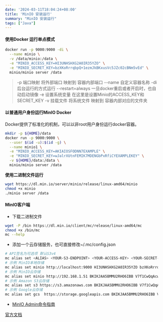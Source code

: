 ```yaml
---
date: '2024-03-11T18:04:24+08:00'
title: 'MinIO 安装运行'
summary: "MinIO 安装运行"
tags: ["Java"]
---
```


#### 使用Docker 运行单点模式
```bash
docker run -p 9000:9000 -di \
  --name minio \
  -v /data/minio:/data \
  -e "MINIO_ACCESS_KEY=HI3UNHSHXG2A0IR35YZO" \
  -e "MINIO_SECRET_KEY=bzXKoRrrqbpQ+1ezmJkBKxusVc5JZc02cBNm5vEd" \
  minio/minio server /data
```
> -p 端口映射  将外部端口 映射到 容器内部端口
> --name 自定义容器名称 
> -di 后台运行的方式运行 
> --restart=always  一旦docker重启或者开启时，也自动启动镜像 
> -e 设置系统变量  在这里是设置Minio的ACCESS_KEY和SECRET_KEY 
> -v 挂载文件  将系统文件  映射到  容器内部对应的文件夹

#### 以普通用户身份运行MinIO Docker
Docker提供了标准化的机制，可以以非root用户身份运行docker容器。
```bash
mkdir -p ${HOME}/data
docker run -p 9000:9000 \
  --user $(id -u):$(id -g) \
  --name minio1 \
  -e "MINIO_ACCESS_KEY=AKIAIOSFODNN7EXAMPLE" \
  -e "MINIO_SECRET_KEY=wJalrXUtnFEMIK7MDENGbPxRfiCYEXAMPLEKEY" \
  -v ${HOME}/data:/data \
  minio/minio server /data
```
**使用二进制文件运行**
```bash
wget https://dl.min.io/server/minio/release/linux-amd64/minio
chmod +x minio
./minio server /data
```
#### MinIO客户端

- 下载二进制文件
```bash
wget -P /bin https://dl.min.io/client/mc/release/linux-amd64/mc
chmod +x /bin/mc
mc --help
```

- 添加一个云存储服务，也可直接修改~/.mc/config.json
```bash
# API签名为可选项 默认S3v4
mc alias set <ALIAS> <YOUR-S3-ENDPOINT> <YOUR-ACCESS-KEY> <YOUR-SECRET-KEY> --api <API-SIGNATURE> --path <BUCKET-LOOKUP-TYPE>
# 示例 MinIO本地存储
mc alias set minio http://localhost:9000 HI3UNHSHXG2A0IR35YZO bzXKoRrrqbpQ+1ezmJkBKxusVc5JZc02cBNm5vEd
# 示例 MinIO云存储
mc alias set minio http://192.168.1.51 BKIKJAA5BMMU2RHO6IBB V7f1CwQqAcwo80UEIJEjc5gVQUSSx5ohQ9GSrr12
# 示例 Amazon S3云存储
mc alias set s3 https://s3.amazonaws.com BKIKJAA5BMMU2RHO6IBB V7f1CwQqAcwo80UEIJEjc5gVQUSSx5ohQ9GSrr12
# 示例 Google云存储
mc alias set gcs  https://storage.googleapis.com BKIKJAA5BMMU2RHO6IBB V8f1CwQqAcwo80UEIJEjc5gVQUSSx5ohQ9GSrr12
```

- [MinIO Admin命令指南](https://docs.min.io/docs/minio-admin-complete-guide.html)

[官方文档](https://docs.min.io/docs/minio-docker-quickstart-guide.html)

